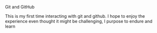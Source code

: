 <h>Git and GitHub</h>
<p>This is my first time interacting with git and github. I hope to enjoy the experience even thought it might be challenging, I purpose to endure and learn</p> 